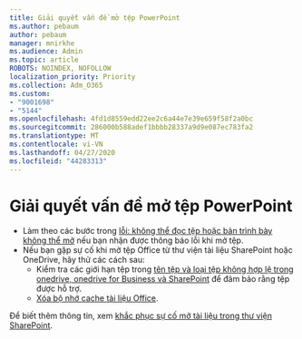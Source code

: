 ```yaml
---
title: Giải quyết vấn đề mở tệp PowerPoint
ms.author: pebaum
author: pebaum
manager: mnirkhe
ms.audience: Admin
ms.topic: article
ROBOTS: NOINDEX, NOFOLLOW
localization_priority: Priority
ms.collection: Adm_O365
ms.custom:
- "9001698"
- "5144"
ms.openlocfilehash: 4fd1d8559edd22ee2c6a44e7e39e659f58f2a0bc
ms.sourcegitcommit: 286000b588adef1bbbb28337a9d9e087ec783fa2
ms.translationtype: MT
ms.contentlocale: vi-VN
ms.lasthandoff: 04/27/2020
ms.locfileid: "44283313"
---
```

# <a name="resolve-issues-opening-powerpoint-files"></a>Giải quyết vấn đề mở tệp PowerPoint

- Làm theo các bước trong [lỗi: không thể đọc tệp hoặc bản trình bày không thể mở](https://support.office.com/article/Error-Can-t-read-file-or-Presentation-cannot-be-opened-7f2f31e2-d4dd-4c1f-9e27-ba6fadf92d44) nếu bạn nhận được thông báo lỗi khi mở tệp.
- Nếu bạn gặp sự cố khi mở tệp Office từ thư viện tài liệu SharePoint hoặc OneDrive, hãy thử các cách sau:
    - Kiểm tra các giới hạn tệp trong [tên tệp và loại tệp không hợp lệ trong onedrive, onedrive for Business và SharePoint](https://support.office.com/article/64883a5d-228e-48f5-b3d2-eb39e07630fa) để đảm bảo rằng tệp được hỗ trợ.
    - [Xóa bộ nhớ cache tài liệu Office](https://support.office.com/article/b1d3765e-d71b-4bb8-99ca-acd22c42995d).

Để biết thêm thông tin, xem [khắc phục sự cố mở tài liệu trong thư viện SharePoint](https://support.office.com/article/31329fa1-4ad0-47fc-95d8-bb0c5b12a536).
